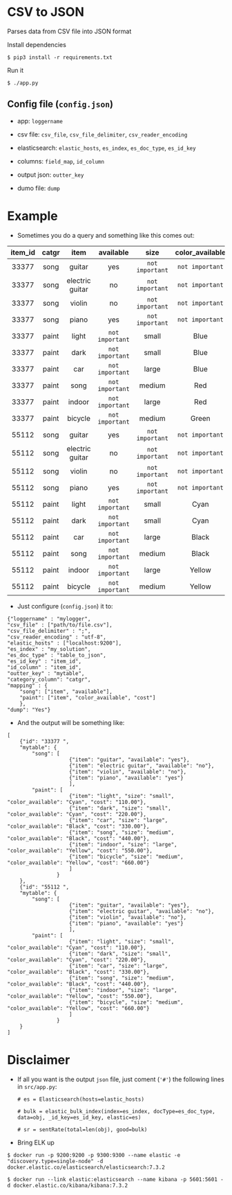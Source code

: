 # CSV to JSON
Parses data from CSV file into JSON format

Install dependencies
```
$ pip3 install -r requirements.txt
```

Run it
```
$ ./app.py
```

## Config file (`config.json`)

- app: `loggername`

- csv file: `csv_file`, `csv_file_delimiter`, `csv_reader_encoding`

- elasticsearch: `elastic_hosts`, `es_index`, `es_doc_type`, `es_id_key`

- columns: `field_map`, `id_column`

- output json: `outter_key`

- dumo file: `dump`


# Example

- Sometimes you do a query and something like this comes out:

| item_id | catgr  | item            | available       | size             | color_available | cost            |
| :--:    | :--:   | :--:            | :--:            | :--:             | :--:            | :--:            |
| 33377   | song   | guitar          | yes             | `not important`  | `not important` | `not important` |
| 33377   | song   | electric guitar | no              | `not important`  | `not important` | `not important` |
| 33377   | song   | violin          | no              | `not important`  | `not important` | `not important` |
| 33377   | song   | piano           | yes             | `not important`  | `not important` | `not important` |
| 33377   | paint  | light           | `not important` | small            | Blue            | 100.00          |
| 33377   | paint  | dark            | `not important` | small            | Blue            | 200.00          |
| 33377   | paint  | car             | `not important` | large            | Blue            | 300.00          |
| 33377   | paint  | song            | `not important` | medium           | Red             | 400.00          |
| 33377   | paint  | indoor          | `not important` | large            | Red             | 500.00          |
| 33377   | paint  | bicycle         | `not important` | medium           | Green           | 600.00          |
| 55112   | song   | guitar          | yes             | `not important`  | `not important` | `not important` |
| 55112   | song   | electric guitar | no              | `not important`  | `not important` | `not important` |
| 55112   | song   | violin          | no              | `not important`  | `not important` | `not important` |
| 55112   | song   | piano           | yes             | `not important`  | `not important` | `not important` |
| 55112   | paint  | light           | `not important` | small            | Cyan            | 110.00          |
| 55112   | paint  | dark            | `not important` | small            | Cyan            | 220.00          |
| 55112   | paint  | car             | `not important` | large            | Black           | 330.00          |
| 55112   | paint  | song            | `not important` | medium           | Black           | 440.00          |
| 55112   | paint  | indoor          | `not important` | large            | Yellow          | 550.00          |
| 55112   | paint  | bicycle         | `not important` | medium           | Yellow          | 660.00          |


- Just configure (`config.json`) it to:

```
{"loggername" : "mylogger",
"csv_file" : ["path/to/file.csv"],
"csv_file_delimiter" : ";",
"csv_reader_encoding" : "utf-8",
"elastic_hosts" : ["localhost:9200"],
"es_index" : "my_solution",
"es_doc_type" : "table_to_json",
"es_id_key" : "item_id",
"id_column" : "item_id",
"outter_key" : "mytable",
"category_column": "catgr",
"mapping" : {
    "song": ["item", "available"],
    "paint": ["item", "color_available", "cost"]
    },
"dump": "Yes"}
```

- And the output will be something like:

```
[
    {"id": "33377 ",
    "mytable": {
        "song": [
                    {"item": "guitar", "available": "yes"},
                    {"item": "electric guitar", "available": "no"},
                    {"item": "violin", "available": "no"},
                    {"item": "piano", "available": "yes"}
                    ],
        "paint": [
                    {"item": "light", "size": "small", "color_available": "Cyan", "cost": "110.00"},
                    {"item": "dark", "size": "small", "color_available": "Cyan", "cost": "220.00"},
                    {"item": "car", "size": "large", "color_available": "Black", "cost": "330.00"},
                    {"item": "song", "size": "medium", "color_available": "Black", "cost": "440.00"},
                    {"item": "indoor", "size": "large", "color_available": "Yellow", "cost": "550.00"},
                    {"item": "bicycle", "size": "medium", "color_available": "Yellow", "cost": "660.00"}
                    ]
                }
    },
    {"id": "55112 ",
    "mytable": {
        "song": [
                    {"item": "guitar", "available": "yes"},
                    {"item": "electric guitar", "available": "no"},
                    {"item": "violin", "available": "no"},
                    {"item": "piano", "available": "yes"}
                    ],
        "paint": [
                    {"item": "light", "size": "small", "color_available": "Cyan", "cost": "110.00"},
                    {"item": "dark", "size": "small", "color_available": "Cyan", "cost": "220.00"},
                    {"item": "car", "size": "large", "color_available": "Black", "cost": "330.00"},
                    {"item": "song", "size": "medium", "color_available": "Black", "cost": "440.00"},
                    {"item": "indoor", "size": "large", "color_available": "Yellow", "cost": "550.00"},
                    {"item": "bicycle", "size": "medium", "color_available": "Yellow", "cost": "660.00"}
                    ]
                }
    }    
]
```

# Disclaimer

- If all you want is the output `json` file, just coment (`'#'`) the following lines in `src/app.py`:

    `# es = Elasticsearch(hosts=elastic_hosts)`

    `# bulk = elastic_bulk_index(index=es_index, docType=es_doc_type, data=obj, _id_key=es_id_key, elastic=es)`

    `# sr = sentRate(total=len(obj), good=bulk)`
    
- Bring ELK up

`$ docker run -p 9200:9200 -p 9300:9300 --name elastic -e "discovery.type=single-node" -d docker.elastic.co/elasticsearch/elasticsearch:7.3.2`

`$ docker run --link elastic:elasticsearch --name kibana -p 5601:5601 -d docker.elastic.co/kibana/kibana:7.3.2`
